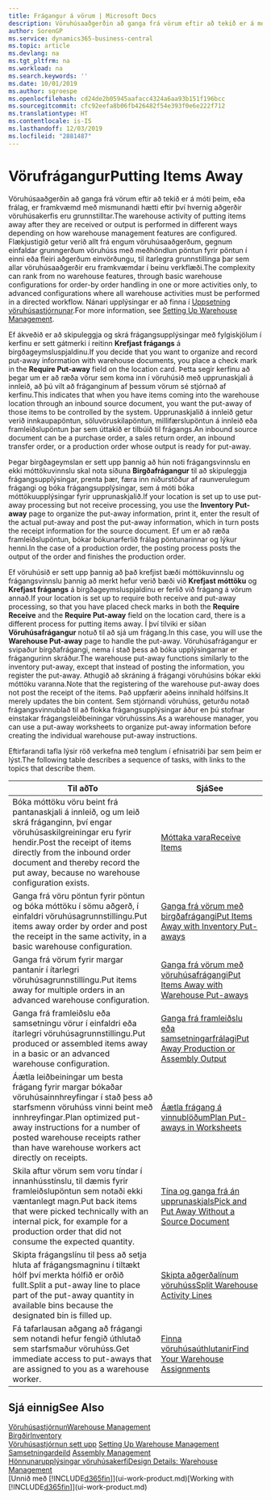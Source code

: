 ```yaml
---
title: Frágangur á vörum | Microsoft Docs
description: Vöruhúsaaðgerðin að ganga frá vörum eftir að tekið er á móti þeim, eða frálag, er framkvæmd með mismunandi hætti eftir því hvernig aðgerðir vöruhúsakerfis eru grunnstilltar.
author: SorenGP
ms.service: dynamics365-business-central
ms.topic: article
ms.devlang: na
ms.tgt_pltfrm: na
ms.workload: na
ms.search.keywords: ''
ms.date: 10/01/2019
ms.author: sgroespe
ms.openlocfilehash: cd24de2b05945aafacc4324a6aa93b151f196bcc
ms.sourcegitcommit: cfc92eefa8b06fb426482f54e393f0e6e222f712
ms.translationtype: HT
ms.contentlocale: is-IS
ms.lasthandoff: 12/03/2019
ms.locfileid: "2881487"
---
```

# <a name="putting-items-away"></a><span data-ttu-id="0c6bb-103">Vörufrágangur</span><span class="sxs-lookup"><span data-stu-id="0c6bb-103">Putting Items Away</span></span>
<span data-ttu-id="0c6bb-104">Vöruhúsaaðgerðin að ganga frá vörum eftir að tekið er á móti þeim, eða frálag, er framkvæmd með mismunandi hætti eftir því hvernig aðgerðir vöruhúsakerfis eru grunnstilltar.</span><span class="sxs-lookup"><span data-stu-id="0c6bb-104">The warehouse activity of putting items away after they are received or output is performed in different ways depending on how warehouse management features are configured.</span></span> <span data-ttu-id="0c6bb-105">Flækjustigið getur verið allt frá engum vöruhúsaaðgerðum, gegnum einfaldar grunngerðum vöruhúss með meðhöndlun pöntun fyrir pöntun í einni eða fleiri aðgerðum einvörðungu, til ítarlegra grunnstillinga þar sem allar vöruhúsaaðgerðir eru framkvæmdar í beinu verkflæði.</span><span class="sxs-lookup"><span data-stu-id="0c6bb-105">The complexity can rank from no warehouse features, through basic warehouse configurations for order-by order handling in one or more activities only, to advanced configurations where all warehouse activities must be performed in a directed workflow.</span></span> <span data-ttu-id="0c6bb-106">Nánari upplýsingar er að finna í [Uppsetning vöruhúsastjórnunar](warehouse-setup-warehouse.md).</span><span class="sxs-lookup"><span data-stu-id="0c6bb-106">For more information, see [Setting Up Warehouse Management](warehouse-setup-warehouse.md).</span></span>

<span data-ttu-id="0c6bb-107">Ef ákveðið er að skipuleggja og skrá frágangsupplýsingar með fylgiskjölum í kerfinu er sett gátmerki í reitinn **Krefjast frágangs** á birgðageymsluspjaldinu.</span><span class="sxs-lookup"><span data-stu-id="0c6bb-107">If you decide that you want to organize and record put-away information with warehouse documents, you place a check mark in the **Require Put-away** field on the location card.</span></span> <span data-ttu-id="0c6bb-108">Þetta segir kerfinu að þegar um er að ræða vörur sem koma inn í vöruhúsið með upprunaskjali á innleið, að þú vilt að fráganginum af þessum vörum sé stjórnað af kerfinu.</span><span class="sxs-lookup"><span data-stu-id="0c6bb-108">This indicates that when you have items coming into the warehouse location through an inbound source document, you want the put-away of those items to be controlled by the system.</span></span> <span data-ttu-id="0c6bb-109">Upprunaskjalið á innleið getur verið innkaupapöntun, söluvöruskilapöntun, millifærslupöntun á innleið eða framleiðslupöntun þar sem úttakið er tilbúið til frágangs.</span><span class="sxs-lookup"><span data-stu-id="0c6bb-109">An inbound source document can be a purchase order, a sales return order, an inbound transfer order, or a production order whose output is ready for put-away.</span></span>  

<span data-ttu-id="0c6bb-110">Þegar birgðageymslan er sett upp þannig að hún noti frágangsvinnslu en ekki móttökuvinnslu skal nota síðuna **Birgðafrágangur** til að skipuleggja frágangsupplýsingar, prenta þær, færa inn niðurstöður af raunverulegum frágangi og bóka frágangsupplýsingar, sem á móti bóka móttökuupplýsingar fyrir upprunaskjalið.</span><span class="sxs-lookup"><span data-stu-id="0c6bb-110">If your location is set up to use put-away processing but not receive processing, you use the **Inventory Put-away** page to organize the put-away information, print it, enter the result of the actual put-away and post the put-away information, which in turn posts the receipt information for the source document.</span></span> <span data-ttu-id="0c6bb-111">Ef um er að ræða framleiðslupöntun, bókar bókunarferlið frálag pöntunarinnar og lýkur henni.</span><span class="sxs-lookup"><span data-stu-id="0c6bb-111">In the case of a production order, the posting process posts the output of the order and finishes the production order.</span></span>

<span data-ttu-id="0c6bb-112">Ef vöruhúsið er sett upp þannig að það krefjist bæði móttökuvinnslu og frágangsvinnslu þannig að merkt hefur verið bæði við **Krefjast móttöku** og **Krefjast frágangs** á birgðageymsluspjaldinu er ferlið við frágang á vörum annað.</span><span class="sxs-lookup"><span data-stu-id="0c6bb-112">If your location is set up to require both receive and put-away processing, so that you have placed check marks in both the **Require Receive** and the **Require Put-away** field on the location card, there is a different process for putting items away.</span></span> <span data-ttu-id="0c6bb-113">Í því tilviki er síðan **Vöruhúsafrágangur** notuð til að sjá um frágang.</span><span class="sxs-lookup"><span data-stu-id="0c6bb-113">In this case, you will use the **Warehouse Put-away** page to handle the put-away.</span></span> <span data-ttu-id="0c6bb-114">Vöruhúsafrágangur er svipaður birgðafrágangi, nema í stað þess að bóka upplýsingarnar er frágangurinn skráður.</span><span class="sxs-lookup"><span data-stu-id="0c6bb-114">The warehouse put-away functions similarly to the inventory put-away, except that instead of posting the information, you register the put-away.</span></span> <span data-ttu-id="0c6bb-115">Athugið að skráning á frágangi vöruhúsins bókar ekki móttöku varanna.</span><span class="sxs-lookup"><span data-stu-id="0c6bb-115">Note that the registering of the warehouse put-away does not post the receipt of the items.</span></span> <span data-ttu-id="0c6bb-116">Það uppfærir aðeins innihald hólfsins.</span><span class="sxs-lookup"><span data-stu-id="0c6bb-116">It merely updates the bin content.</span></span> <span data-ttu-id="0c6bb-117">Sem stjórnandi vöruhúss, geturðu notað frágangsvinnublað til að flokka frágangsupplýsingar áður en þú stofnar einstakar frágangsleiðbeiningar vöruhússins.</span><span class="sxs-lookup"><span data-stu-id="0c6bb-117">As a warehouse manager, you can use a put-away worksheets to organize put-away information before creating the individual warehouse put-away instructions.</span></span>

<span data-ttu-id="0c6bb-118">Eftirfarandi tafla lýsir röð verkefna með tenglum í efnisatriði þar sem þeim er lýst.</span><span class="sxs-lookup"><span data-stu-id="0c6bb-118">The following table describes a sequence of tasks, with links to the topics that describe them.</span></span>   

|<span data-ttu-id="0c6bb-119">**Til að**</span><span class="sxs-lookup"><span data-stu-id="0c6bb-119">**To**</span></span>|<span data-ttu-id="0c6bb-120">**Sjá**</span><span class="sxs-lookup"><span data-stu-id="0c6bb-120">**See**</span></span>|  
|------------|-------------|  
|<span data-ttu-id="0c6bb-121">Bóka móttöku vöru beint frá pantanaskjali á innleið, og um leið skrá fráganginn, því engar vöruhúsaskilgreiningar eru fyrir hendir.</span><span class="sxs-lookup"><span data-stu-id="0c6bb-121">Post the receipt of items directly from the inbound order document and thereby record the put away, because no warehouse configuration exists.</span></span>|[<span data-ttu-id="0c6bb-122">Móttaka vara</span><span class="sxs-lookup"><span data-stu-id="0c6bb-122">Receive Items</span></span>](warehouse-how-receive-items.md)|  
|<span data-ttu-id="0c6bb-123">Ganga frá vöru pöntun fyrir pöntun og bóka móttöku í sömu aðgerð, í einfaldri vöruhúsagrunnstillingu.</span><span class="sxs-lookup"><span data-stu-id="0c6bb-123">Put items away order by order and post the receipt in the same activity, in a basic warehouse configuration.</span></span>|[<span data-ttu-id="0c6bb-124">Ganga frá vörum með birgðafrágangi</span><span class="sxs-lookup"><span data-stu-id="0c6bb-124">Put Items Away with Inventory Put-aways</span></span>](warehouse-how-to-put-items-away-with-inventory-put-aways.md)|  
|<span data-ttu-id="0c6bb-125">Ganga frá vörum fyrir margar pantanir í ítarlegri vöruhúsagrunnstillingu.</span><span class="sxs-lookup"><span data-stu-id="0c6bb-125">Put items away for multiple orders in an advanced warehouse configuration.</span></span>|[<span data-ttu-id="0c6bb-126">Ganga frá vörum með vöruhúsafrágangi</span><span class="sxs-lookup"><span data-stu-id="0c6bb-126">Put Items Away with Warehouse Put-aways</span></span>](warehouse-how-to-put-items-away-with-warehouse-put-aways.md)|  
|<span data-ttu-id="0c6bb-127">Ganga frá framleiðslu eða samsetningu vörur í einfaldri eða ítarlegri vöruhúsagrunnstillingu.</span><span class="sxs-lookup"><span data-stu-id="0c6bb-127">Put produced or assembled items away in a basic or an advanced warehouse configuration.</span></span>|[<span data-ttu-id="0c6bb-128">Ganga frá framleiðslu eða samsetningarfrálagi</span><span class="sxs-lookup"><span data-stu-id="0c6bb-128">Put Away Production or Assembly Output</span></span>](warehouse-how-to-put-away-production-output.md)|
|<span data-ttu-id="0c6bb-129">Áætla leiðbeiningar um besta frágang fyrir margar bókaðar vöruhúsainnhreyfingar í stað þess að starfsmenn vöruhúss vinni beint með innhreyfingar.</span><span class="sxs-lookup"><span data-stu-id="0c6bb-129">Plan optimized put-away instructions for a number of posted warehouse receipts rather than have warehouse workers act directly on receipts.</span></span>|[<span data-ttu-id="0c6bb-130">Áætla frágang á vinnublöðum</span><span class="sxs-lookup"><span data-stu-id="0c6bb-130">Plan Put-aways in Worksheets</span></span>](warehouse-how-to-plan-put-aways-in-worksheets.md)|  
|<span data-ttu-id="0c6bb-131">Skila aftur vörum sem voru tíndar í innanhússtínslu, til dæmis fyrir framleiðslupöntun sem notaði ekki væntanlegt magn.</span><span class="sxs-lookup"><span data-stu-id="0c6bb-131">Put back items that were picked technically with an internal pick, for example for a production order that did not consume the expected quantity.</span></span>|[<span data-ttu-id="0c6bb-132">Tína og ganga frá án upprunaskjals</span><span class="sxs-lookup"><span data-stu-id="0c6bb-132">Pick and Put Away Without a Source Document</span></span>](warehouse-how-to-create-put-aways-from-internal-put-aways.md)|
|<span data-ttu-id="0c6bb-133">Skipta frágangslínu til þess að setja hluta af frágangsmagninu í tiltækt hólf því merkta hólfið er orðið fullt.</span><span class="sxs-lookup"><span data-stu-id="0c6bb-133">Split a put-away line to place part of the put-away quantity in available bins because the designated bin is filled up.</span></span>|[<span data-ttu-id="0c6bb-134">Skipta aðgerðalínum vöruhúss</span><span class="sxs-lookup"><span data-stu-id="0c6bb-134">Split Warehouse Activity Lines</span></span>](warehouse-how-to-split-warehouse-activity-lines.md)|
|<span data-ttu-id="0c6bb-135">Fá tafarlausan aðgang að frágangi sem notandi hefur fengið úthlutað sem starfsmaður vöruhúss.</span><span class="sxs-lookup"><span data-stu-id="0c6bb-135">Get immediate access to put-aways that are assigned to you as a warehouse worker.</span></span>|[<span data-ttu-id="0c6bb-136">Finna vöruhúsaúthlutanir</span><span class="sxs-lookup"><span data-stu-id="0c6bb-136">Find Your Warehouse Assignments</span></span>](warehouse-how-to-find-your-warehouse-assignments.md)|    

## <a name="see-also"></a><span data-ttu-id="0c6bb-137">Sjá einnig</span><span class="sxs-lookup"><span data-stu-id="0c6bb-137">See Also</span></span>  
[<span data-ttu-id="0c6bb-138">Vöruhúsastjórnun</span><span class="sxs-lookup"><span data-stu-id="0c6bb-138">Warehouse Management</span></span>](warehouse-manage-warehouse.md)  
[<span data-ttu-id="0c6bb-139">Birgðir</span><span class="sxs-lookup"><span data-stu-id="0c6bb-139">Inventory</span></span>](inventory-manage-inventory.md)  
<span data-ttu-id="0c6bb-140">[Vöruhúsastjórnun sett upp](warehouse-setup-warehouse.md)   </span><span class="sxs-lookup"><span data-stu-id="0c6bb-140">[Setting Up Warehouse Management](warehouse-setup-warehouse.md)   </span></span>  
<span data-ttu-id="0c6bb-141">[Samsetningardeild](assembly-assemble-items.md)  </span><span class="sxs-lookup"><span data-stu-id="0c6bb-141">[Assembly Management](assembly-assemble-items.md)  </span></span>  
[<span data-ttu-id="0c6bb-142">Hönnunarupplýsingar vöruhúsakerfi</span><span class="sxs-lookup"><span data-stu-id="0c6bb-142">Design Details: Warehouse Management</span></span>](design-details-warehouse-management.md)  
<span data-ttu-id="0c6bb-143">[Unnið með [!INCLUDE[d365fin](includes/d365fin_md.md)]](ui-work-product.md)</span><span class="sxs-lookup"><span data-stu-id="0c6bb-143">[Working with [!INCLUDE[d365fin](includes/d365fin_md.md)]](ui-work-product.md)</span></span>  
